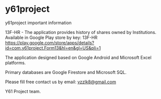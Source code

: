 # y61project
y61project important information


13F-HR - The application provides history of shares owned by Institutions.
Available in Google Play store by key: 13F-HR
https://play.google.com/store/apps/details?id=com.y61project.Form13&hl=en&gl=US&pli=1

The application designed based on Google Android and Microsoft Excel platforms.

Primary databases are Google Firestore and Microsoft SQL.

Please fill free contact us by email: vzzlk8@gmail.com

Y61 Project team.

